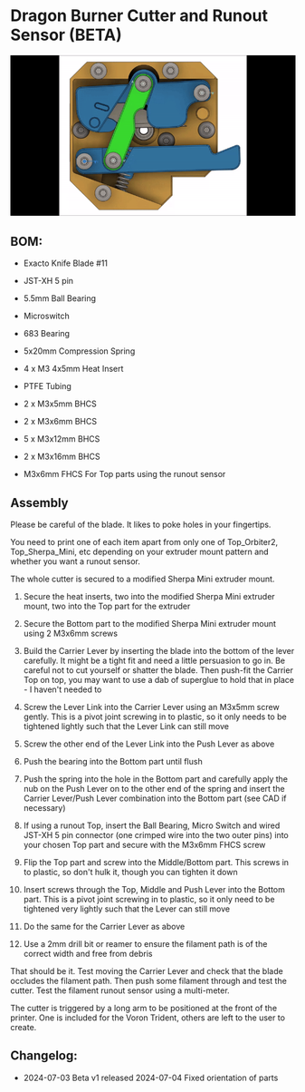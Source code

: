 # Dragon Burner Cutter and Runout Sensor (BETA)

![](images/Dragon_Cutter.gif)

## BOM:

- Exacto Knife Blade #11

- JST-XH 5 pin

- 5.5mm Ball Bearing

- Microswitch

- 683 Bearing

- 5x20mm Compression Spring

- 4 x M3 4x5mm Heat Insert

- PTFE Tubing

- 2 x M3x5mm BHCS

- 2 x M3x6mm BHCS

- 5 x M3x12mm BHCS

- 2 x M3x16mm BHCS

- M3x6mm FHCS For Top parts using the runout sensor

## Assembly

Please be careful of the blade. It likes to poke holes in your fingertips.

You need to print one of each item apart from only one of Top_Orbiter2, Top_Sherpa_Mini, etc depending on your extruder mount pattern and whether you want a runout sensor.

The whole cutter is secured to a modified Sherpa Mini extruder mount.

1. Secure the heat inserts, two into the modified Sherpa Mini extruder mount, two into the Top part for the extruder

2. Secure the Bottom part to the modified Sherpa Mini extruder mount using 2 M3x6mm screws

3. Build the Carrier Lever by inserting the blade into the bottom of the lever carefully. It might be a tight fit and need a little persuasion to go in. Be careful not to cut yourself or shatter the blade. Then push-fit the Carrier Top on top, you may want to use a dab of superglue to hold that in place - I haven't needed to

4. Screw the Lever Link into the Carrier Lever using an M3x5mm screw gently. This is a pivot joint screwing in to plastic, so it only needs to be tightened lightly such that the Lever Link can still move

5. Screw the other end of the Lever Link into the Push Lever as above

6. Push the bearing into the Bottom part until flush

7. Push the spring into the hole in the Bottom part and carefully apply the nub on the Push Lever on to the other end of the spring and insert the Carrier Lever/Push Lever combination into the Bottom part (see CAD if necessary)

8. If using a runout Top, insert the Ball Bearing, Micro Switch and wired JST-XH 5 pin connector (one crimped wire into the two outer pins) into your chosen Top part and secure with the M3x6mm FHCS screw

9. Flip the Top part and screw into the Middle/Bottom part. This screws in to plastic, so don't hulk it, though you can tighten it down

10. Insert screws through the Top, Middle and Push Lever into the Bottom part. This is a pivot joint screwing in to plastic, so it only need to be tightened very lightly such that the Lever can still move

11. Do the same for the Carrier Lever as above

12. Use a 2mm drill bit or reamer to ensure the filament path is of the correct width and free from debris

That should be it. Test moving the Carrier Lever and check that the blade occludes the filament path. Then push some filament through and test the cutter. Test the filament runout sensor using a multi-meter.

The cutter is triggered by a long arm to be positioned at the front of the printer. One is included for the Voron Trident, others are left to the user to create.

## Changelog:

- 2024-07-03 Beta v1 released
  2024-07-04 Fixed orientation of parts

